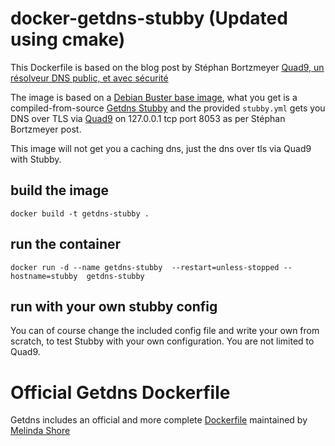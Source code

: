 # docker-getdns-stubby (Updated using cmake)

This Dockerfile is based on the blog post by Stéphan Bortzmeyer [Quad9, un résolveur DNS public, et avec sécurité](http://www.bortzmeyer.org/quad9.html/) 

The image is based on a [Debian Buster base image](https://hub.docker.com/_/debian/), what you get is a compiled-from-source [Getdns Stubby](https://dnsprivacy.org/wiki/display/DP/DNS+Privacy+Daemon+-+Stubby) and the provided `stubby.yml` gets you DNS over TLS via [Quad9](https://www.quad9.net/#/about) on 127.0.0.1 tcp port 8053 as per Stéphan Bortzmeyer post. 

This image will not get you a caching dns, just the dns over tls via Quad9 with Stubby.

## build the image

``docker build -t getdns-stubby . ``

## run the container

``docker run -d --name getdns-stubby  --restart=unless-stopped --hostname=stubby  getdns-stubby``

## run with your own stubby config

You can of course change the included config file and write your own from scratch, to test Stubby with your own configuration. You are not limited to Quad9. 

# Official Getdns Dockerfile

Getdns includes an official and more complete [Dockerfile](https://github.com/getdnsapi/getdns/blob/master/src/tools/Dockerfile) maintained by [Melinda Shore](https://github.com/MelindaShore)
